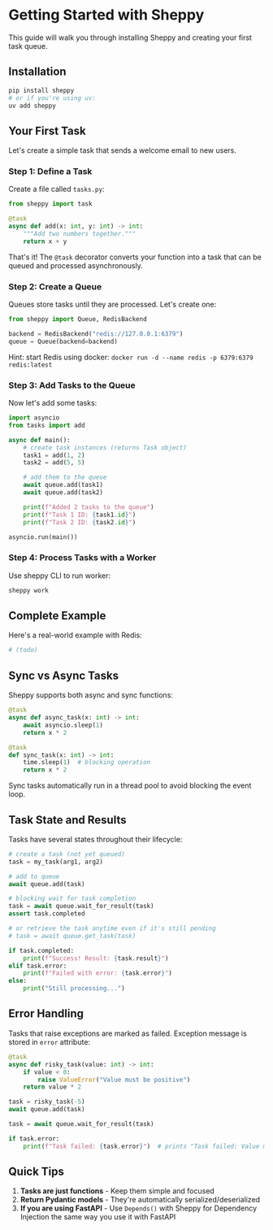 # Getting Started with Sheppy

This guide will walk you through installing Sheppy and creating your first task queue.

## Installation

```bash
pip install sheppy
# or if you're using uv:
uv add sheppy
```

## Your First Task

Let's create a simple task that sends a welcome email to new users.

### Step 1: Define a Task

Create a file called `tasks.py`:

```python
from sheppy import task

@task
async def add(x: int, y: int) -> int:
    """Add two numbers together."""
    return x + y
```

That's it! The `@task` decorator converts your function into a task that can be queued and processed asynchronously.

### Step 2: Create a Queue

Queues store tasks until they are processed. Let's create one:

```python
from sheppy import Queue, RedisBackend

backend = RedisBackend("redis://127.0.0.1:6379")
queue = Queue(backend=backend)
```

Hint: start Redis using docker: `docker run -d --name redis -p 6379:6379 redis:latest`

### Step 3: Add Tasks to the Queue

Now let's add some tasks:

```python
import asyncio
from tasks import add

async def main():
    # create task instances (returns Task object)
    task1 = add(1, 2)
    task2 = add(5, 5)

    # add them to the queue
    await queue.add(task1)
    await queue.add(task2)

    print(f"Added 2 tasks to the queue")
    print(f"Task 1 ID: {task1.id}")
    print(f"Task 2 ID: {task2.id}")

asyncio.run(main())
```

### Step 4: Process Tasks with a Worker

Use sheppy CLI to run worker:

```bash
sheppy work
```

## Complete Example

Here's a real-world example with Redis:

```python
# (todo)
```

## Sync vs Async Tasks

Sheppy supports both async and sync functions:

```python
@task
async def async_task(x: int) -> int:
    await asyncio.sleep(1)
    return x * 2

@task
def sync_task(x: int) -> int:
    time.sleep(1)  # blocking operation
    return x * 2
```

Sync tasks automatically run in a thread pool to avoid blocking the event loop.

## Task State and Results

Tasks have several states throughout their lifecycle:

```python
# create a task (not yet queued)
task = my_task(arg1, arg2)

# add to queue
await queue.add(task)

# blocking wait for task completion
task = await queue.wait_for_result(task)
assert task.completed

# or retrieve the task anytime even if it's still pending
# task = await queue.get_task(task)

if task.completed:
    print(f"Success! Result: {task.result}")
elif task.error:
    print(f"Failed with error: {task.error}")
else:
    print("Still processing...")
```

## Error Handling

Tasks that raise exceptions are marked as failed. Exception message is stored in `error` attribute:

```python
@task
async def risky_task(value: int) -> int:
    if value < 0:
        raise ValueError("Value must be positive")
    return value * 2

task = risky_task(-5)
await queue.add(task)

task = await queue.wait_for_result(task)

if task.error:
    print(f"Task failed: {task.error}")  # prints "Task failed: Value must be positive"
```

## Quick Tips

1. **Tasks are just functions** - Keep them simple and focused
2. **Return Pydantic models** - They're automatically serialized/deserialized
3. **If you are using FastAPI** - Use `Depends()` with Sheppy for Dependency Injection the same way you use it with FastAPI
